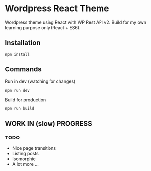 # Wordpress React Theme

Wordpress theme using React with WP Rest API v2. Build for my own learning purpose only (React + ES6).

## Installation

`npm install`

## Commands

Run in dev (watching for changes)

`npm run dev`

Build for production

`npm run build`

## WORK IN (slow) PROGRESS

### TODO

* Nice page transitions
* Listing posts
* Isomorphic 
* A lot more ...
